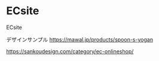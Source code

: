 # ECsite
ECsite


デザインサンプル
https://mawal.jp/products/spoon-s-yogan

https://sankoudesign.com/category/ec-onlineshop/
